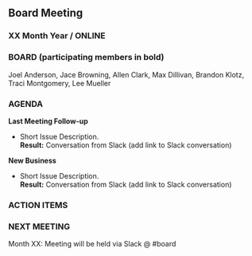 ## Board Meeting
### XX Month Year / ONLINE

### BOARD (participating members in bold)
Joel Anderson, Jace Browning, Allen Clark, Max Dillivan, Brandon Klotz, Traci Montgomery, Lee Mueller

### AGENDA

**Last Meeting Follow-up**

- Short Issue Description.  
  **Result:** Conversation from Slack (add link to Slack conversation)


**New Business**

- Short Issue Description.  
  **Result:** Conversation from Slack (add link to Slack conversation)


### ACTION ITEMS



### NEXT MEETING

Month XX: Meeting will be held via Slack @ #board
